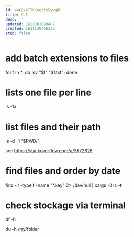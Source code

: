 ```yaml
---
id: e4C8xkTTKKue3fz5ywgBH
title: CLI
desc: ''
updated: 1621002699407
created: 1611130406336
stub: false
---
```


# add batch extensions to files

for f in *; do mv "$f" "$f.txt"; done


# lists one file per line

ls -1a


# list files and their path

ls -d -1 "$PWD/"*.*

see https://stackoverflow.com/a/3572628

# find files and order by date 

find ~/ -type f -name "*.key" 2> /dev/null | xargs -0 ls -tl


# check stockage via terminal

df -h

du -h /my/folder

